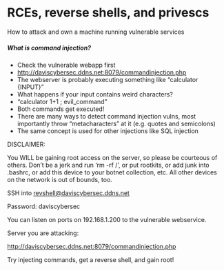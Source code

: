 # RCEs, reverse shells, and privescs

How to attack and own a machine running vulnerable services

##### What is command injection?

- Check the vulnerable webapp first
- http://daviscybersec.ddns.net:8079/commandinjection.php
- The webserver is probably executing something like “calculator {INPUT}”
- What happens if your input contains weird characters?
- “calculator 1+1 ; evil_command”
- Both commands get executed!
- There are many ways to detect command injection vulns, most importantly throw “metacharacters” at it (e.g. quotes and semicolons)
- The same concept is used for other injections like SQL injection

DISCLAIMER:

You WILL be gaining root access on the server, so please be courteous of others. Don’t be a jerk and run ‘rm -rf /’, or put rootkits, or add junk into .bashrc, or add this device to your botnet collection, etc. All other devices on the network is out of bounds, too.

SSH into [revshell@daviscybersec.ddns.net](mailto:revshell@daviscybersec.ddns.net)

Password: daviscybersec

You can listen on ports on 192.168.1.200 to the vulnerable webservice.

Server you are attacking:

http://daviscybersec.ddns.net:8079/commandinjection.php

Try injecting commands, get a reverse shell, and gain root!
